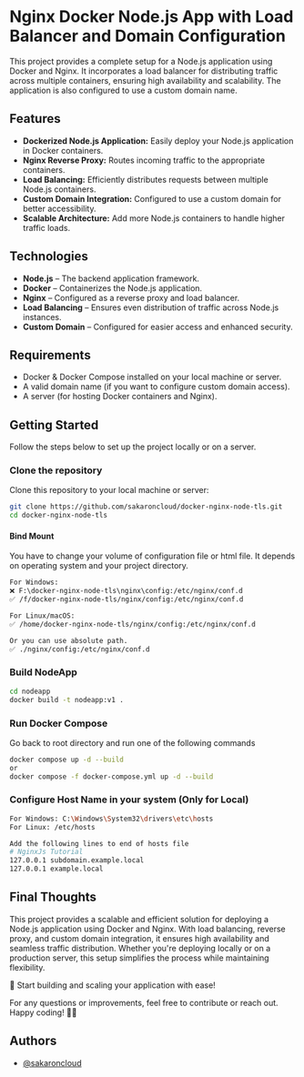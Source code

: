 # Nginx Docker Node.js App with Load Balancer and Domain Configuration

This project provides a complete setup for a Node.js application using Docker and Nginx. It incorporates a load balancer for distributing traffic across multiple containers, ensuring high availability and scalability. The application is also configured to use a custom domain name.

## Features

- **Dockerized Node.js Application:** Easily deploy your Node.js application in Docker containers.
- **Nginx Reverse Proxy:** Routes incoming traffic to the appropriate containers.
- **Load Balancing:** Efficiently distributes requests between multiple Node.js containers.
- **Custom Domain Integration:** Configured to use a custom domain for better accessibility.
- **Scalable Architecture:** Add more Node.js containers to handle higher traffic loads.

## Technologies

- **Node.js** – The backend application framework.
- **Docker** – Containerizes the Node.js application.
- **Nginx** – Configured as a reverse proxy and load balancer.
- **Load Balancing** – Ensures even distribution of traffic across Node.js instances.
- **Custom Domain** – Configured for easier access and enhanced security.

## Requirements

- Docker & Docker Compose installed on your local machine or server.
- A valid domain name (if you want to configure custom domain access).
- A server (for hosting Docker containers and Nginx).

## Getting Started

Follow the steps below to set up the project locally or on a server.

### Clone the repository

Clone this repository to your local machine or server:

```bash
git clone https://github.com/sakaroncloud/docker-nginx-node-tls.git
cd docker-nginx-node-tls
```

#### Bind Mount
You have to change your volume of configuration file or html file. It depends on operating system and your project directory. 
```bash
For Windows:
❌ F:\docker-nginx-node-tls\nginx\config:/etc/nginx/conf.d
✅ /f/docker-nginx-node-tls/nginx/config:/etc/nginx/conf.d

For Linux/macOS:
✅ /home/docker-nginx-node-tls/nginx/config:/etc/nginx/conf.d

Or you can use absolute path.
✅ ./nginx/config:/etc/nginx/conf.d
```

### Build NodeApp
```bash
cd nodeapp
docker build -t nodeapp:v1 .
```

### Run Docker Compose
Go back to root directory and run one of the following commands
```bash
docker compose up -d --build
or
docker compose -f docker-compose.yml up -d --build
```
### Configure Host Name in your system (Only for Local)
```bash
For Windows: C:\Windows\System32\drivers\etc\hosts  
For Linux: /etc/hosts
```

```bash
Add the following lines to end of hosts file
# NginxJs Tutorial
127.0.0.1 subdomain.example.local
127.0.0.1 example.local
```

## Final Thoughts
This project provides a scalable and efficient solution for deploying a Node.js application using Docker and Nginx. With load balancing, reverse proxy, and custom domain integration, it ensures high availability and seamless traffic distribution. Whether you're deploying locally or on a production server, this setup simplifies the process while maintaining flexibility.

🚀 Start building and scaling your application with ease!

For any questions or improvements, feel free to contribute or reach out. Happy coding! 🎯🔥


## Authors

- [@sakaroncloud](https://www.github.com/sakaroncloud)
